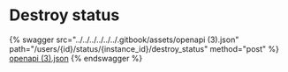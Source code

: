 # Destroy status

{% swagger src="../../../../../../.gitbook/assets/openapi (3).json" path="/users/{id}/status/{instance_id}/destroy_status" method="post" %}
[openapi (3).json](<../../../../../../.gitbook/assets/openapi (3).json>)
{% endswagger %}
